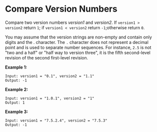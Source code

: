 # Compare Version Numbers

Compare two version numbers _version1_ and _version2_.
If `version1 > version2` return `1`; if `version1 < version2` return `-1`;otherwise return `0`.

You may assume that the version strings are non-empty and contain only digits and the . character.
The `.` character does not represent a decimal point and is used to separate number sequences.
For instance, `2.5` is not "two and a half" or "half way to version three", it is the fifth second-level revision of the second first-level revision.

__Example 1:__

```
Input: version1 = "0.1", version2 = "1.1"
Output: -1
```

__Example 2:__

```
Input: version1 = "1.0.1", version2 = "1"
Output: 1
```

__Example 3:__

```
Input: version1 = "7.5.2.4", version2 = "7.5.3"
Output: -1
```